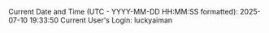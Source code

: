 Current Date and Time (UTC - YYYY-MM-DD HH:MM:SS formatted): 2025-07-10 19:33:50
Current User's Login: luckyaiman
